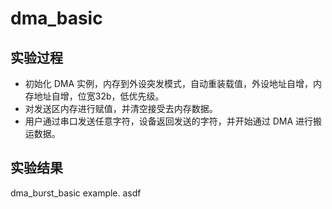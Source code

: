 # dma_basic

## 实验过程

+ 初始化 DMA 实例，内存到外设突发模式，自动重装载值，外设地址自增，内存地址自增，位宽32b，低优先级。
+ 对发送区内存进行赋值，并清空接受去内存数据。
+ 用户通过串口发送任意字符，设备返回发送的字符，并开始通过 DMA 进行搬运数据。

## 实验结果

dma_burst_basic example.
asdf